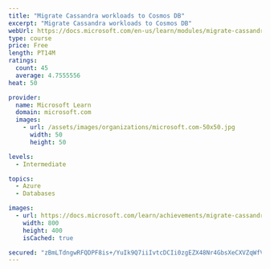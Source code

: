 ```yaml
---
title: "Migrate Cassandra workloads to Cosmos DB"
excerpt: "Migrate Cassandra workloads to Cosmos DB"
webUrl: https://docs.microsoft.com/en-us/learn/modules/migrate-cassandra-workloads-cosmos-db/
type: course
price: Free
length: PT14M
ratings:
  count: 45
  average: 4.7555556
heat: 50

provider:
  name: Microsoft Learn
  domain: microsoft.com
  images:
    - url: /assets/images/organizations/microsoft.com-50x50.jpg
      width: 50
      height: 50

levels:
  - Intermediate

topics:
  - Azure
  - Databases

images:
  - url: https://docs.microsoft.com/learn/achievements/migrate-cassandra-workloads-to-cosmos-db-social.png
    width: 800
    height: 400
    isCached: true

secured: "zBmLTdngwRFQDPF8is+/YuIk9Q7iiIvtcDCIi0zgEZX48Nr4GbsXeCXVZqWfVBM2OonZwfu4u6iy5PU7HH2f23MMf59tTfR3LAO75dv0LhyvEGMfC+TujSmL7MRCiyZBV5glwnFPPzSpl4Zy8HktTkU2AM7wVaLmpfqtH75o6LyMmb9MTDIOx9+D6f6jBNO12tB4N2ni6edpxOxi7QwvX/P28ahvl8+AsvqgftqVWA1bdtXXs67syrHjZVpO4HVJtdOEOf/vxBMtRl7gmiWjO7rWvFkALxP8KtzUct1tq8ZxtkOu8nLkLXHY4gOSjN16m2QVqWnP4yPB7o+FbQGEzNeR2TyrL3PfJ2xJkrdSUZ7EB4Gi9yqYV2GYO3KP7LStp0AsDNjm0MIrVzYq4smmMizMmgX1r+ES0s6OVAxhVpk=;pjiAhzUrEjyGiB9rEty2vw=="
---
```


